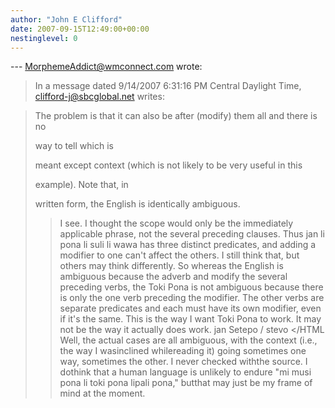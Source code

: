 ```yaml
---
author: "John E Clifford"
date: 2007-09-15T12:49:00+00:00
nestinglevel: 0
---
```

\---
 [MorphemeAddict@wmconnect.com](mailto://MorphemeAddict@wmconnect.com) wrote:

> In a message dated 9/14/2007 6:31:16 PM Central Daylight Time,
> [clifford-j@sbcglobal.net](mailto://clifford-j@sbcglobal.net) writes:

>>> 
> The problem is that it can also be after (modify) them all and there is no
> 
> way to tell which is
> 
> meant except context (which is not likely to be very useful in this
> 
> example). Note that, in
> 
> written form, the English is identically ambiguous.
> 
>> 
> 
>> I see. I thought the scope would only be the immediately applicable phrase,
> not the several preceding clauses. Thus
>> jan li pona li suli li wawa
>> has three distinct predicates, and adding a modifier to one can't affect the
> others.
>> I still think that, but others may think differently.
>> So whereas the English is ambiguous because the adverb and modify the several
> preceding verbs, the Toki Pona is not ambiguous because there is only the one
> verb preceding the modifier. The other verbs are separate predicates and
> each must have its own modifier, even if it's the same.
>> This is the way I want Toki Pona to work. It may not be the way it actually
> does work.
>> jan Setepo / stevo </HTML
>Well, the actual cases are all ambiguous, with the context (i.e., the way I wasinclined whilereading it) going sometimes one way, sometimes the other. I never checked withthe source. I dothink that a human language is unlikely to endure "mi musi pona li toki pona lipali pona," butthat may just be my frame of mind at the moment.
